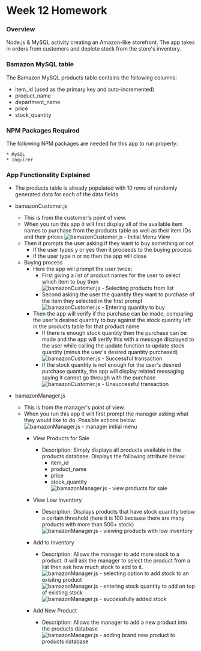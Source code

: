 # Week 12 Homework

### Overview

Node.js & MySQL activity creating an Amazon-like storefront. The app takes in orders from customers and deplete stock from the store's inventory.

### Bamazon MySQL table

The Bamazon MySQL products table contains the following columns:

   * item_id (used as the primary key and auto-incremented)
   * product_name   
   * department_name
   * price
   * stock_quantity

### NPM Packages Required

The following NPM packages are needed for this app to run properly:

    * MySQL
    * Inquirer

### App Functionality Explained

* The products table is already populated with 10 rows of randomly generated data for each of the data fields

* bamazonCustomer.js
    * This is from the customer's point of view.
    * When you run this app it will first display all of the available item names to purchase from the products table as well as their item IDs and their prices
        ![bamazonCustomer.js - Initial Menu View](/screenshots/bamazonCustomer/bamazonCustomer_-_1_-_Initial_menu.png)
    * Then it prompts the user asking if they want to buy something or not
        * If the user types y or yes then it proceeds to the buying process
        * If the user type n or no then the app will close
    * Buying process
        * Here the app will prompt the user twice:
            * First giving a list of product names for the user to select which item to buy then
                ![bamazonCustomer.js - Selecting products from list](/screenshots/bamazonCustomer/bamazonCustomer_-_2_-_Select_products_from_list.png)
            * Second asking the user the quantity they want to purchase of the item they selected in the first prompt
                ![bamazonCustomer.js - Entering quantity to buy](/screenshots/bamazonCustomer/bamazonCustomer_-_3_-_Enter_quantity_to_buy.png)
        * Then the app will verify if the purchase can be made, comparing the user's desired quantity to buy against the stock quantity left in the products table for that product name
            * If there is enough stock quantity then the purchase can be made and the app will verify this with a message displayed to the user while calling the update function to update stock quantity (minus the user's desired quantity purchased)
                ![bamazonCustomer.js - Successful transaction](/screenshots/bamazonCustomer/bamazonCustomer_-_4_-_successful_transaction.png)
            * If the stock quantity is not enough for the user's desired purchase quantity, the app will display related messaging saying it cannot go through with the purchase
                ![bamazonCustomer.js - Unsuccessful transaction](/screenshots/bamazonCustomer/bamazonCustomer_-_5_-_unsuccessful_transaction.png)


* bamazonManager.js
    * This is from the manager's point of view.
    * When you run this app it will first prompt the manager asking what they would like to do. Possible actions below:
        ![bamazonManager.js - manager initial menu](/screenshots/bamazonManager/bamazonManager_-_1_-_initial_menu.png)
        * View Products for Sale
            * Description:  Simply displays all products available in the products database. Displays the following attribute below:
                * item_id
                * product_name
                * price
                * stock_quantity
            ![bamazonManager.js - view products for sale](/screenshots/bamazonManager/bamazonManager_-_2_-_view_products_for_sale.png)
        * View Low Inventory
            * Description:  Displays products that have stock quantity below a certain threshold (here it is 100 because there are many products with more than 500+ stock)
            ![bamazonManager.js - viewing products with low inventory](/screenshots/bamazonManager/bamazonManager_-_3_-_view_products_with_low_inventory.png)
        * Add to Inventory
            * Description:  Allows the manager to add more stock to a product. It will ask the manager to select the product from a list then ask how much stock to add to it.
            ![bamazonManager.js - selecting option to add stock to an exisitng product](/screenshots/bamazonManager/bamazonManager_-_4_-_add_stock_to_existing_product.png)
            ![bamazonManager.js - entering stock quantity to add on top of existing stock](/screenshots/bamazonManager/bamazonManager_-_5_-_entering_quantity_for_stock.png)
            ![bamazonManager.js - successfully added stock](/screenshots/bamazonManager/bamazonManager_-_6_-_successfully_added_stock.png)

        * Add New Product
            * Description:  Allows the manager to add a new product into the products database
            ![bamazonManager.js - adding brand new product to products database](/screenshots/bamazonManager/bamazonManager_-_7_-_adding_new_product_to_products_db.png)
